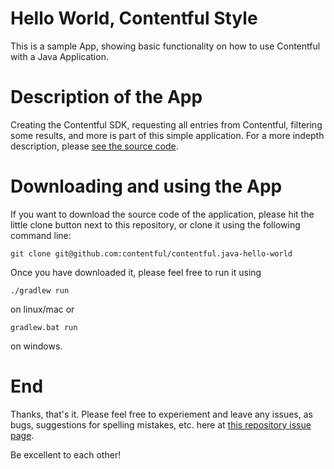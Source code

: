 # Hello World, Contentful Style

This is a sample App, showing basic functionality on how to use Contentful with a Java Application.

# Description of the App

Creating the Contentful SDK, requesting all entries from Contentful, filtering some results, and more is part of this simple application. For a more indepth description, please [see the source code](src/main/java/com/contentful/hello/Main.java).

# Downloading and using the App

If you want to download the source code of the application, please hit the little clone button next to this repository, or clone it using the following command line:

```
git clone git@github.com:contentful/contentful.java-hello-world
```
Once you have downloaded it, please feel free to run it using

```
./gradlew run
```
on linux/mac or

```
gradlew.bat run
```
on windows.

# End
Thanks, that's it. Please feel free to experiement and leave any issues, as bugs, suggestions for spelling mistakes, etc. here at [this repository issue page](https://github.com/contentful/boilerplate-java/issues).

Be excellent to each other!
